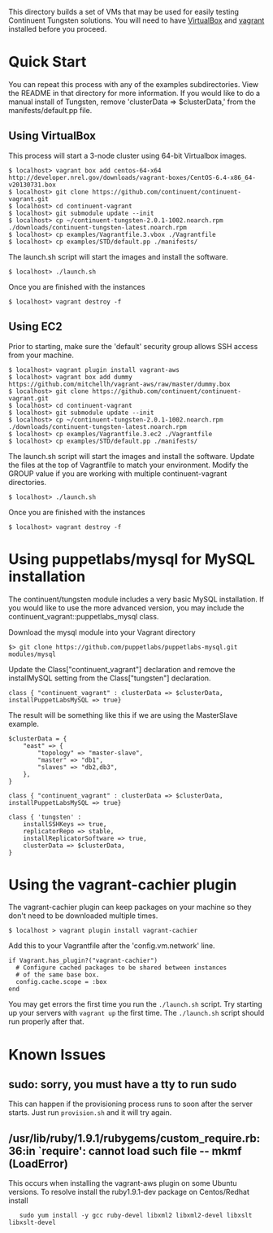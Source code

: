 This directory builds a set of VMs that may be used for easily testing Continuent Tungsten solutions. You will need to have [VirtualBox](https://www.virtualbox.org/) and [vagrant](http://www.vagrantup.com/) installed before you proceed.

# Quick Start

You can repeat this process with any of the examples subdirectories. View the README in that directory for more information. If you would like to do a manual install of Tungsten, remove 'clusterData => $clusterData,' from the manifests/default.pp file.

## Using VirtualBox

This process will start a 3-node cluster using 64-bit Virtualbox images.

    $ localhost> vagrant box add centos-64-x64 http://developer.nrel.gov/downloads/vagrant-boxes/CentOS-6.4-x86_64-v20130731.box
    $ localhost> git clone https://github.com/continuent/continuent-vagrant.git
    $ localhost> cd continuent-vagrant
    $ localhost> git submodule update --init
    $ localhost> cp ~/continuent-tungsten-2.0.1-1002.noarch.rpm ./downloads/continuent-tungsten-latest.noarch.rpm
    $ localhost> cp examples/Vagrantfile.3.vbox ./Vagrantfile
    $ localhost> cp examples/STD/default.pp ./manifests/
    
The launch.sh script will start the images and install the software.
    
    $ localhost> ./launch.sh

Once you are finished with the instances

    $ localhost> vagrant destroy -f
    
## Using EC2

Prior to starting, make sure the 'default' security group allows SSH access from your machine.

    $ localhost> vagrant plugin install vagrant-aws  
    $ localhost> vagrant box add dummy https://github.com/mitchellh/vagrant-aws/raw/master/dummy.box
    $ localhost> git clone https://github.com/continuent/continuent-vagrant.git
    $ localhost> cd continuent-vagrant
    $ localhost> git submodule update --init
    $ localhost> cp ~/continuent-tungsten-2.0.1-1002.noarch.rpm ./downloads/continuent-tungsten-latest.noarch.rpm
    $ localhost> cp examples/Vagrantfile.3.ec2 ./Vagrantfile
    $ localhost> cp examples/STD/default.pp ./manifests/
    
The launch.sh script will start the images and install the software. Update the files at the top of Vagrantfile to match your environment. Modify the GROUP value if you are working with multiple continuent-vagrant directories.

    $ localhost> ./launch.sh

Once you are finished with the instances

    $ localhost> vagrant destroy -f

# Using puppetlabs/mysql for MySQL installation

The continuent/tungsten module includes a very basic MySQL installation. If you would like to use the more advanced version, you may include the continuent\_vagrant::puppetlabs\_mysql class.

Download the mysql module into your Vagrant directory

    $> git clone https://github.com/puppetlabs/puppetlabs-mysql.git modules/mysql
    
Update the Class["continuent_vagrant"] declaration and remove the installMySQL setting from the Class["tungsten"] declaration.

    class { "continuent_vagrant" : clusterData => $clusterData, installPuppetLabsMySQL => true}
    
The result will be something like this if we are using the MasterSlave example.

    $clusterData = {
    	"east" => {
    		"topology" => "master-slave",
    		"master" => "db1",
    		"slaves" => "db2,db3",
    	},
    }
    
    class { "continuent_vagrant" : clusterData => $clusterData, installPuppetLabsMySQL => true}

    class { 'tungsten' :
    	installSSHKeys => true,
    	replicatorRepo => stable,
    	installReplicatorSoftware => true,
    	clusterData => $clusterData,
    }
    
# Using the vagrant-cachier plugin

The vagrant-cachier plugin can keep packages on your machine so they don't need to be downloaded multiple times.

    $ localhost > vagrant plugin install vagrant-cachier
    
Add this to your Vagrantfile after the 'config.vm.network' line.

    if Vagrant.has_plugin?("vagrant-cachier")
      # Configure cached packages to be shared between instances 
      # of the same base box.
      config.cache.scope = :box
    end
    
You may get errors the first time you run the `./launch.sh` script. Try starting up your servers with `vagrant up` the first time. The `./launch.sh` script should run properly after that.

# Known Issues

## sudo: sorry, you must have a tty to run sudo

This can happen if the provisioning process runs to soon after the server starts. Just run `provision.sh` and it will try again.

## /usr/lib/ruby/1.9.1/rubygems/custom_require.rb:36:in `require': cannot load such file -- mkmf (LoadError)

This occurs when installing the vagrant-aws plugin on some Ubuntu versions. To resolve install the ruby1.9.1-dev package
on Centos/Redhat install

       sudo yum install -y gcc ruby-devel libxml2 libxml2-devel libxslt libxslt-devel
